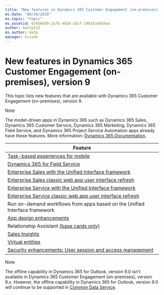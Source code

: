 ```yaml
---
title: "New features in Dynamics 365 Customer Engagement (on-premises), version 9"
ms.date: "09/26/2019"
ms.topic: "topic"
ms.assetid: 676b68d9-2a7b-4924-a5cf-299163e8b5ea
author: mattp123
ms.author: matp
manager: kvivek
---
```


# New features in Dynamics 365 Customer Engagement (on-premises), version 9

This topic lists new features that are available with Dynamics 365 Customer Engagement (on-premises), version 9.

> [!NOTE]
> The model-driven apps in Dynamics 365 such as Dynamics 365 Sales, Dynamics 365 Customer Service, Dynamics 365 Marketing, Dynamics 365 Field Service, and Dynamics 365 Project Service Automation apps already have these features. More information: [Dynamics 365 Documentation](https://docs.microsoft.com/dynamics365). 

|Feature  
|---------|  
|[Task-based experiences for mobile](/dynamics365/customer-engagement/customize/create-mobile-task-flow)   |  
|[Dynamics 365 for Field Service](/dynamics365/customer-engagement/field-service/overview)    | 
|[Enterprise Sales with the Unified Interface framework](https://docs.microsoft.com/dynamics365/customer-engagement/sales-enterprise/help-hub)   |  
|[Enterprise Sales classic web app user interface refresh](https://docs.microsoft.com/dynamics365/customer-engagement/sales-enterprise/help-hub)   |  
|[Enterprise Service with the Unified Interface framework](https://docs.microsoft.com/dynamics365/customer-engagement/customer-service/user-guide-customer-service-hub)      | 
| [Enterprise Service classic web app user interface refresh](https://docs.microsoft.com/dynamics365/customer-engagement/customer-service/help-hub)       | 
| Run on-demand workflows from apps based on the Unified Interface framework  |
| [App design enhancements](https://docs.microsoft.com/dynamics365/customerengagement/on-premises/customize/create-edit-app)   |
|  Relationship Assistant [(base cards only)](/dynamics365/customer-engagement/sales-enterprise/action-cards-reference#base-cards)   |  
| [Sales Insights](/dynamics365/customer-engagement/sales-enterprise/sales-insights-addon)     |
|  [Virtual entities](/dynamics365/customer-engagement//on-premises/customize/create-edit-virtual-entities)  |
|  [Security enhancements: User session and access management](/dynamics365/customerengagement/on-premises/admin/user-session-management)   |

> [!NOTE]
> The offline capability in Dynamics 365 for Outlook, version 9.0 isn't available in Dynamics 365 Customer Engagement (on-premises), version 9.x. However, the offline capability in Dynamics 365 for Outlook, version 9.0 will continue to be supported in [Common Data Service](/powerapps/maker/common-data-service/data-platform-intro).

